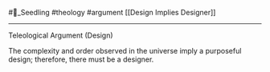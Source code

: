 #🌱_Seedling 
#theology
#argument 
[[Design Implies Designer]]

---

Teleological Argument (Design)

The complexity and order observed in the universe imply a purposeful design; therefore, there must be a designer.